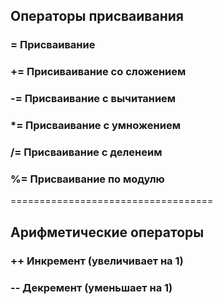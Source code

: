 ## Операторы присваивания
### =	Присваивание
### +=	Присиваивание со сложением
### -=	Присваивание с вычитанием
### *=	Присваивание с умножением
### /=	Присваивание с деленеим
### %=	Присваивание по модулю
===================================
## Арифметические операторы
### ++	Инкремент (увеличивает на 1)
### --	Декремент (уменьшает на 1)